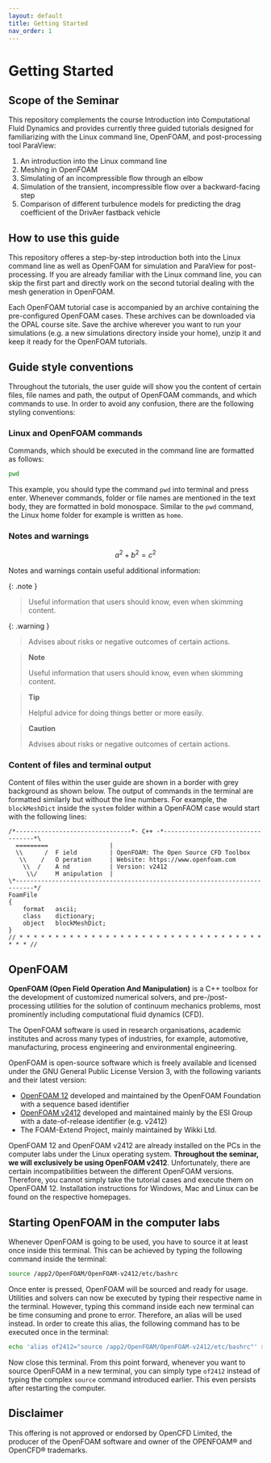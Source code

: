 ```yaml
---
layout: default
title: Getting Started
nav_order: 1
---
```


# Getting Started

## Scope of the Seminar

This repository complements the course Introduction into Computational Fluid Dynamics and provides currently three guided tutorials designed for familiarizing with the Linux command line, OpenFOAM, and post-processing tool ParaView:

1. An introduction into the Linux command line
2. Meshing in OpenFOAM
3. Simulating of an incompressible flow through an elbow
4. Simulation of the transient, incompressible flow over a backward-facing step
5. Comparison of different turbulence models for predicting the drag coefficient of the DrivAer fastback vehicle

## How to use this guide

This repository offeres a step-by-step introduction both into the Linux command line as well as OpenFOAM for simulation and ParaView for post-processing. If you are already familiar with the Linux command line, you can skip the first part and directly work on the second tutorial dealing with the mesh generation in OpenFOAM.

Each OpenFOAM tutorial case is accompanied by an archive containing the pre-configured OpenFOAM cases. These archives can be downloaded via the OPAL course site. Save the archive wherever you want to run your simulations (e.g. a new simulations directory inside your home), unzip it and keep it ready for the OpenFOAM tutorials.

## Guide style conventions

Throughout the tutorials, the user guide will show you the content of certain files, file names and path, the output of OpenFOAM commands, and which commands to use. In order to avoid any confusion, there are the following styling conventions:

### Linux and OpenFOAM commands

Commands, which should be executed in the command line are formatted as follows:

```bash
pwd
```

This example, you should type the command `pwd` into terminal and press enter. Whenever commands, folder or file names are mentioned in the text body, they are formatted in bold monospace. Similar to the `pwd` command, the Linux home folder for example is written as `home`.

### Notes and warnings

$$ a^2 + b^2 = c^2 $$

Notes and warnings contain useful additional information:

{: .note }
> Useful information that users should know, even when skimming content.

{: .warning }
> Advises about risks or negative outcomes of certain actions.

> **Note**
>
> Useful information that users should know, even when skimming content.

> **Tip**
>
> Helpful advice for doing things better or more easily.

> **Caution**
>
> Advises about risks or negative outcomes of certain actions.

### Content of files and terminal output

Content of files within the user guide are shown in a border with grey background as shown below. The output of commands in the terminal are formatted similarly but without the line numbers. For example, the `blockMeshDict` inside the `system` folder within a OpenFAOM case would start with the following lines:

```
/*--------------------------------*- C++ -*----------------------------------*\
  =========                 |
  \\      /  F ield         | OpenFOAM: The Open Source CFD Toolbox
   \\    /   O peration     | Website: https://www.openfoam.com
    \\  /    A nd           | Version: v2412
     \\/     M anipulation  |
\*---------------------------------------------------------------------------*/
FoamFile
{
    format   ascii;
    class    dictionary;
    object   blockMeshDict;
}
// * * * * * * * * * * * * * * * * * * * * * * * * * * * * * * * * * * * * * //
```

## OpenFOAM

**OpenFOAM (Open Field Operation And Manipulation)** is a C++ toolbox for the development of customized numerical solvers, and pre-/post-processing utilities for the solution of continuum mechanics problems, most prominently including computational fluid dynamics (CFD).

The OpenFOAM software is used in research organisations, academic institutes and across many types of industries, for example, automotive, manufacturing, process engineering and environmental engineering.

OpenFOAM is open-source software which is freely available and licensed under the GNU General Public License Version 3, with the following variants and their latest version:

- [OpenFOAM 12](https://openfoam.org/) developed and maintained by the OpenFOAM Foundation with a sequence based identifier
- [OpenFOAM v2412](https://www.openfoam.com/) developed and maintained mainly by the ESI Group with a date-of-release identifier (e.g. v2412)
- The FOAM-Extend Project, mainly maintained by Wikki Ltd.

OpenFOAM 12 and OpenFOAM v2412 are already installed on the PCs in the computer labs under the Linux operating system. **Throughout the seminar, we will exclusively be using OpenFOAM v2412**. Unfortunately, there are certain incompatibilities between the different OpenFOAM versions. Therefore, you cannot simply take the tutorial cases and execute them on OpenFOAM 12. Installation instructions for Windows, Mac and Linux can be found on the respective homepages.

## Starting OpenFOAM in the computer labs

Whenever OpenFOAM is going to be used, you have to source it at least once inside this terminal. This can be achieved by typing the following command inside the terminal:

```bash
source /app2/OpenFOAM/OpenFOAM-v2412/etc/bashrc
```

Once enter is pressed, OpenFOAM will be sourced and ready for usage. Utilities and solvers can now be executed by typing their respective name in the terminal. However, typing this command inside each new terminal can be time consuming and prone to error. Therefore, an alias will be used instead. In order to create this alias, the following command has to be executed once in the terminal:

```bash
echo 'alias of2412="source /app2/OpenFOAM/OpenFOAM-v2412/etc/bashrc"' >> ~/.bashrc
```

Now close this terminal. From this point forward, whenever you want to source OpenFOAM in a new terminal, you can simply type `of2412` instead of typing the complex `source` command introduced earlier. This even persists after restarting the computer.

## Disclaimer

This offering is not approved or endorsed by OpenCFD Limited, the producer of the OpenFOAM software and owner of the OPENFOAM® and OpenCFD® trademarks.
